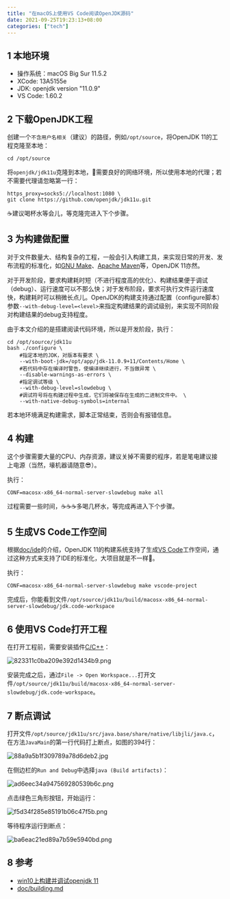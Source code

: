 ```yaml
---
title: "在macOS上使用VS Code阅读OpenJDK源码"
date: 2021-09-25T19:23:13+08:00
categories: ["tech"]
---
```


## 1 本地环境

- 操作系统：macOS Big Sur 11.5.2
- XCode: 13A5155e
- JDK: openjdk version "11.0.9"
- VS Code: 1.60.2

## 2 下载OpenJDK工程

创建一个`不含用户名相关`（建议）的路径，例如`/opt/source`，将OpenJDK 11的工程克隆至本地：

```
cd /opt/source
```

将`openjdk/jdk11u`克隆到本地，🐢需要良好的网络环境，所以使用本地的代理；若不需要代理请忽略第一行：

```
https_proxy=socks5://localhost:1080 \
git clone https://github.com/openjdk/jdk11u.git
```

☕️建议喝杯水等会儿，等克隆完进入下个步骤。

## 3 为构建做配置

对于文件数量大、结构复杂的工程，一般会引入构建工具，来实现日常的开发、发布流程的标准化，如[GNU Make](https://www.gnu.org/software/make/)、[Apache Maven](https://maven.apache.org/)等，OpenJDK 11亦然。

对于开发阶段，要求构建耗时短（不进行程度高的优化）、构建结果便于调试（debug）、运行速度可以不那么快；对于发布阶段，要求可执行文件运行速度快，构建耗时可以稍微长点儿。OpenJDK的构建支持通过配置（configure脚本）参数`--with-debug-level=<level>`来指定构建结果的调试级别，来实现不同阶段对构建结果的debug支持程度。

由于本文介绍的是搭建阅读代码环境，所以是开发阶段，执行：

```
cd /opt/source/jdk11u
bash ./configure \
    #指定本地的JDK，对版本有要求 \
    --with-boot-jdk=/opt/app/jdk-11.0.9+11/Contents/Home \
    #若代码中存在编译时警告，使编译继续进行，不当做异常 \
    --disable-warnings-as-errors \
    #指定调试等级 \
    --with-debug-level=slowdebug \
    #调试符号将在构建过程中生成，它们将被保存在生成的二进制文件中。 \
    --with-native-debug-symbols=internal
```

若本地环境满足构建需求，脚本正常结束，否则会有报错信息。

## 4 构建

这个步骤需要大量的CPU、内存资源，建议关掉不需要的程序，若是笔电建议接上电源（当然，壕机器请随意😎）。

执行：

```
CONF=macosx-x86_64-normal-server-slowdebug make all
```

过程需要一些时间，☕️☕️☕️多喝几杯水，等完成再进入下个步骤。

## 5 生成VS Code工作空间

根据[doc/ide](https://github.com/openjdk/jdk11u/blob/master/doc/ide.md)的介绍，OpenJDK 11的构建系统支持了生成[VS Code](https://code.visualstudio.com/)工作空间，通过这种方式来支持了IDE的标准化，大项目就是不一样👏。

执行：

```
CONF=macosx-x86_64-normal-server-slowdebug make vscode-project
```

完成后，你能看到文件`/opt/source/jdk11u/build/macosx-x86_64-normal-server-slowdebug/jdk.code-workspace`

## 6 使用VS Code打开工程

在打开工程前，需要安装插件[C/C++](https://github.com/microsoft/vscode-cpptools)：

![823311c0ba209e392d1434b9.png](/img/823311c0ba209e392d1434b9.png)

安装完成之后，通过`File -> Open Workspace...`打开文件`/opt/source/jdk11u/build/macosx-x86_64-normal-server-slowdebug/jdk.code-workspace`。

## 7 断点调试

打开文件`/opt/source/jdk11u/src/java.base/share/native/libjli/java.c`，在方法`JavaMain`的第一行代码打上断点，如图的394行：

![88a9a5b1f309789a78d6deb2.jpg](/img/88a9a5b1f309789a78d6deb2.jpg)

在侧边栏的`Run and Debug`中选择`java (Build artifacts)`：

![ad6eec34a947569280539b6c.png](/img/ad6eec34a947569280539b6c.png)

点击绿色三角形按钮，开始运行：

![f5d34f285e85191b06c47f5b.png](/img/f5d34f285e85191b06c47f5b.png)

等待程序运行到断点：

![ba6eac21ed89a7b59e5940bd.png](/img/ba6eac21ed89a7b59e5940bd.png)

## 8 参考

- [win10上构建并调试openjdk 11](https://last2win.com/2021/06/13/build-jdk/)
- [doc/building.md](https://github.com/openjdk/jdk11u/blob/master/doc/building.md)
